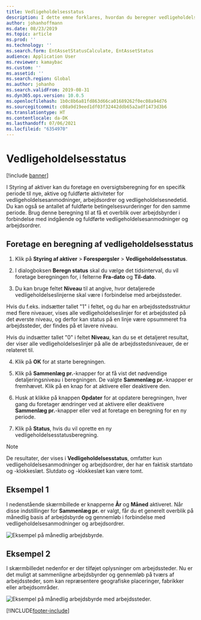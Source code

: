 ```yaml
---
title: Vedligeholdelsesstatus
description: I dette emne forklares, hvordan du beregner vedligeholdelsesstatus i Styring af aktiver.
author: johanhoffmann
ms.date: 08/23/2019
ms.topic: article
ms.prod: ''
ms.technology: ''
ms.search.form: EntAssetStatusCalculate, EntAssetStatus
audience: Application User
ms.reviewer: kamaybac
ms.custom: ''
ms.assetid: ''
ms.search.region: Global
ms.author: johanho
ms.search.validFrom: 2019-08-31
ms.dyn365.ops.version: 10.0.5
ms.openlocfilehash: 1b0c8b6a81fd863d66ca01689262f0ec08a94d76
ms.sourcegitcommit: c08a9d19eed1df03f32442ddb65a2adf1473d3b6
ms.translationtype: HT
ms.contentlocale: da-DK
ms.lasthandoff: 07/06/2021
ms.locfileid: "6354970"
---
```

# <a name="maintenance-status"></a>Vedligeholdelsesstatus

[!include [banner](../../includes/banner.md)]

 

I Styring af aktiver kan du foretage en oversigtsberegning for en specifik periode til nye, aktive og fuldførte aktiviteter for vedligeholdelsesanmodninger, arbejdsordrer og vedligeholdelsesnedetid. Du kan også se antallet af fuldførte betingelsesvurderinger for den samme periode. Brug denne beregning til at få et overblik over arbejdsbyrder i forbindelse med indgående og fuldførte vedligeholdelsesanmodninger og arbejdsordrer.

## <a name="make-a-maintenance-status-calculation"></a>Foretage en beregning af vedligeholdelsesstatus

1. Klik på **Styring af aktiver** > **Forespørgsler** > **Vedligeholdelsesstatus**.

2. I dialogboksen **Beregn status** skal du vælge det tidsinterval, du vil foretage beregningen for, i felterne **Fra-dato** og **Til-dato**.

3. Du kan bruge feltet **Niveau** til at angive, hvor detaljerede vedligeholdelseslinjerne skal være i forbindelse med arbejdssteder. 

  Hvis du f.eks. indsætter tallet "1" i feltet, og du har en arbejdsstedsstruktur med flere niveauer, vises alle vedligeholdelseslinjer for et arbejdssted på det øverste niveau, og derfor kan status på en linje være opsummeret fra arbejdssteder, der findes på et lavere niveau. 
  
  Hvis du indsætter tallet "0" i feltet **Niveau**, kan du se et detaljeret resultat, der viser alle vedligeholdelseslinjer på alle de arbejdsstedsniveauer, de er relateret til.

4. Klik på **OK** for at starte beregningen.

5. Klik på **Sammenlæg pr.**-knapper for at få vist det nødvendige detaljeringsniveau i beregningen. De valgte **Sammenlæg pr.**-knapper er fremhævet. Klik på en knap for at aktivere eller deaktivere den.

6. Husk at klikke på knappen **Opdater** for at opdatere beregningen, hver gang du foretager ændringer ved at aktivere eller deaktivere **Sammenlæg pr.**-knapper eller ved at foretage en beregning for en ny periode.

7. Klik på **Status**, hvis du vil oprette en ny vedligeholdelsesstatusberegning.

>[!NOTE]
>De resultater, der vises i **Vedligeholdelsesstatus**, omfatter kun vedligeholdelsesanmodninger og arbejdsordrer, der har en faktisk startdato og -klokkeslæt. Slutdato og -klokkeslæt kan være tomt.

## <a name="example-1"></a>Eksempel 1

I nedenstående skærmbillede er knapperne **År** og **Måned** aktiveret. Når disse indstillinger for **Sammenlæg pr.** er valgt, får du et generelt overblik på månedlig basis af arbejdsbyrde og gennemløb i forbindelse med vedligeholdelsesanmodninger og arbejdsordrer. 

![Eksempel på månedlig arbejdsbyrde.](media/13-controlling-and-reporting.png)

## <a name="example-2"></a>Eksempel 2

I skærmbilledet nedenfor er der tilføjet oplysninger om arbejdssteder. Nu er det muligt at sammenligne arbejdsbyrder og gennemløb på tværs af arbejdssteder, som kan repræsentere geografiske placeringer, fabrikker eller arbejdsområder. 

![Eksempel på månedlig arbejdsbyrde med arbejdssteder.](media/14-controlling-and-reporting.png)



[!INCLUDE[footer-include](../../../includes/footer-banner.md)]
